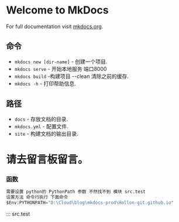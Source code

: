 # Welcome to MkDocs

For full documentation visit [mkdocs.org](https://www.mkdocs.org).

## 命令 

* `mkdocs new [dir-name]` - 创建一个项目.
* `mkdocs serve` - 开始本地服务 端口8000
* `mkdocs build` -构建项目 --clean 清除之前的缓存.
* `mkdocs -h` - 打印帮助信息.

## 路径

* `docs` - 存放文档的目录.
* `mkdocs.yml` - 配置文件.
* `site` - 构建文档的输出目录.

# **请去留言板留言。**
### 函数
```python
需要设置 python的 PythonPath 参数 不然找不到 模块 src.test
设置方法 命令行执行 下面命令
$Env:PYTHONPATH="D:\Cloud\blog\mkdocs-prod\Hollon-git.github.io"
```
::: src.test
